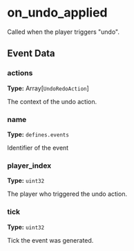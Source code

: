 # on_undo_applied

Called when the player triggers "undo".

## Event Data

### actions

**Type:** Array[`UndoRedoAction`]

The context of the undo action.

### name

**Type:** `defines.events`

Identifier of the event

### player_index

**Type:** `uint32`

The player who triggered the undo action.

### tick

**Type:** `uint32`

Tick the event was generated.

